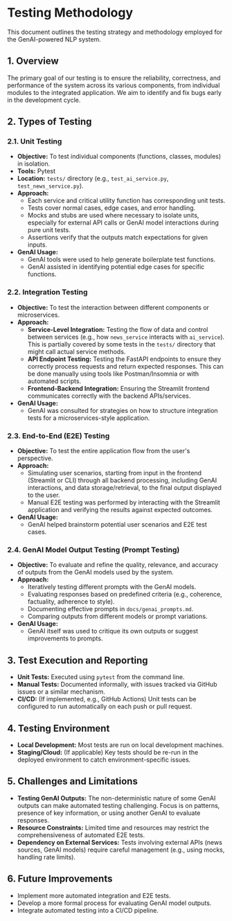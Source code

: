 # Testing Methodology

This document outlines the testing strategy and methodology employed for the GenAI-powered NLP system.

## 1. Overview

The primary goal of our testing is to ensure the reliability, correctness, and performance of the system across its various components, from individual modules to the integrated application. We aim to identify and fix bugs early in the development cycle.

## 2. Types of Testing

### 2.1. Unit Testing
- **Objective:** To test individual components (functions, classes, modules) in isolation.
- **Tools:** Pytest
- **Location:** `tests/` directory (e.g., `test_ai_service.py`, `test_news_service.py`).
- **Approach:**
    - Each service and critical utility function has corresponding unit tests.
    - Tests cover normal cases, edge cases, and error handling.
    - Mocks and stubs are used where necessary to isolate units, especially for external API calls or GenAI model interactions during pure unit tests.
    - Assertions verify that the outputs match expectations for given inputs.
- **GenAI Usage:**
    - GenAI tools were used to help generate boilerplate test functions.
    - GenAI assisted in identifying potential edge cases for specific functions.

### 2.2. Integration Testing
- **Objective:** To test the interaction between different components or microservices.
- **Approach:**
    - **Service-Level Integration:** Testing the flow of data and control between services (e.g., how `news_service` interacts with `ai_service`). This is partially covered by some tests in the `tests/` directory that might call actual service methods.
    - **API Endpoint Testing:** Testing the FastAPI endpoints to ensure they correctly process requests and return expected responses. This can be done manually using tools like Postman/Insomnia or with automated scripts.
    - **Frontend-Backend Integration:** Ensuring the Streamlit frontend communicates correctly with the backend APIs/services.
- **GenAI Usage:**
    - GenAI was consulted for strategies on how to structure integration tests for a microservices-style application.

### 2.3. End-to-End (E2E) Testing
- **Objective:** To test the entire application flow from the user's perspective.
- **Approach:**
    - Simulating user scenarios, starting from input in the frontend (Streamlit or CLI) through all backend processing, including GenAI interactions, and data storage/retrieval, to the final output displayed to the user.
    - Manual E2E testing was performed by interacting with the Streamlit application and verifying the results against expected outcomes.
- **GenAI Usage:**
    - GenAI helped brainstorm potential user scenarios and E2E test cases.

### 2.4. GenAI Model Output Testing (Prompt Testing)
- **Objective:** To evaluate and refine the quality, relevance, and accuracy of outputs from the GenAI models used by the system.
- **Approach:**
    - Iteratively testing different prompts with the GenAI models.
    - Evaluating responses based on predefined criteria (e.g., coherence, factuality, adherence to style).
    - Documenting effective prompts in `docs/genai_prompts.md`.
    - Comparing outputs from different models or prompt variations.
- **GenAI Usage:**
    - GenAI itself was used to critique its own outputs or suggest improvements to prompts.

## 3. Test Execution and Reporting
- **Unit Tests:** Executed using `pytest` from the command line.
- **Manual Tests:** Documented informally, with issues tracked via GitHub issues or a similar mechanism.
- **CI/CD:** (If implemented, e.g., GitHub Actions) Unit tests can be configured to run automatically on each push or pull request.

## 4. Testing Environment
- **Local Development:** Most tests are run on local development machines.
- **Staging/Cloud:** (If applicable) Key tests should be re-run in the deployed environment to catch environment-specific issues.

## 5. Challenges and Limitations
- **Testing GenAI Outputs:** The non-deterministic nature of some GenAI outputs can make automated testing challenging. Focus is on patterns, presence of key information, or using another GenAI to evaluate responses.
- **Resource Constraints:** Limited time and resources may restrict the comprehensiveness of automated E2E tests.
- **Dependency on External Services:** Tests involving external APIs (news sources, GenAI models) require careful management (e.g., using mocks, handling rate limits).

## 6. Future Improvements
- Implement more automated integration and E2E tests.
- Develop a more formal process for evaluating GenAI model outputs.
- Integrate automated testing into a CI/CD pipeline.
